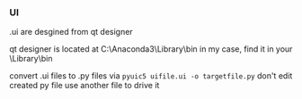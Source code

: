 ### UI

.ui are desgined from qt designer

qt designer is located at C:\Anaconda3\Library\bin in my case,
find  it in your <python installation path>\Library\bin

convert .ui files to .py files via `pyuic5 uifile.ui -o targetfile.py`
don't edit created py file
use another file to drive it